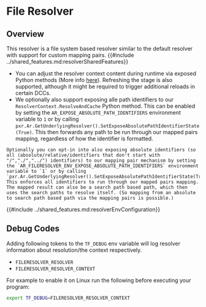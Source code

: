 # File Resolver
## Overview
This resolver is a file system based resolver similar to the default resolver with support for custom mapping pairs.
{{#include ../shared_features.md:resolverSharedFeatures}}
- You can adjust the resolver context content during runtime via exposed Python methods (More info [here](./PythonAPI.md)). Refreshing the stage is also supported, although it might be required to trigger additional reloads in certain DCCs.
- We optionally also support exposing alle path identifiers to our `ResolverContext.ResolveAndCache` Python method. This can be enabled by setting the `AR_EXPOSE_ABSOLUTE_PATH_IDENTIFIERS` environment variable to `1` or by calling `pxr.Ar.GetUnderlyingResolver().SetExposeAbsolutePathIdentifierState(True)`. This then forwards any path to be run through our mapped pairs mapping, regardless of how the identifier is formatted. 

```admonish tip title="Pro Tip"
Optionally you can opt-in into also exposing absolute identifiers (so all (absolute/relative/identifiers that don't start with "/","./","../") identifiers) to our mapping pair mechanism by setting the `AR_FILERESOLVER_ENV_EXPOSE_ABSOLUTE_PATH_IDENTIFIERS` environment variable to `1` or by calling `pxr.Ar.GetUnderlyingResolver().SetExposeAbsolutePathIdentifierState(True)`. This enforces all identifiers to run through our mapped pairs mapping. The mapped result can also be a search path based path, which then uses the search paths to resolve itself. (So mapping from an absolute to search path based path via the mapping pairs is possible.)
```

{{#include ../shared_features.md:resolverEnvConfiguration}}


## Debug Codes
Adding following tokens to the `TF_DEBUG` env variable will log resolver information about resolution/the context respectively.
* `FILERESOLVER_RESOLVER`
* `FILERESOLVER_RESOLVER_CONTEXT`

For example to enable it on Linux run the following before executing your program:

```bash
export TF_DEBUG=FILERESOLVER_RESOLVER_CONTEXT
```
